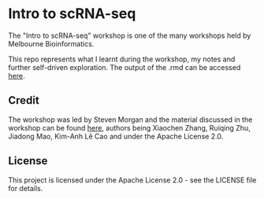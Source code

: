 # Intro to scRNA-seq

The "Intro to scRNA-seq" workshop is one of the many workshops held by Melbourne Bioinformatics.

This repo represents what I learnt during the workshop, my notes and further self-driven exploration. The output of the .rmd can be accessed [here](https://katstan.github.io/intro-to-scRNAseq-MB/).

## Credit

The workshop was led by Steven Morgan and the material discussed in the workshop can be found [here](https://melbintgen.github.io/Intro-to-scRNA-seq-analysis/scRNAseq_workshop.html), authors being Xiaochen Zhang, Ruiqing Zhu, Jiadong Mao, Kim-Anh Lê Cao and under the Apache License 2.0.

## License

This project is licensed under the Apache License 2.0 - see the LICENSE file for details.

